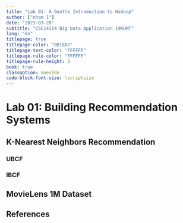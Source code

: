 ```yaml
---
title: "Lab 01: A Gentle Introduction to Hadoop"
author: ["nhom 1"]
date: "2023-03-20"
subtitle: "CSC14114 Big Data Application 19KHMT"
lang: "en"
titlepage: true
titlepage-color: "0B1887"
titlepage-text-color: "FFFFFF"
titlepage-rule-color: "FFFFFF"
titlepage-rule-height: 2
book: true
classoption: oneside
code-block-font-size: \scriptsize
---
```


# Lab 01:  Building Recommendation Systems

## K-Nearest Neighbors Recommendation

### UBCF

### IBCF

## MovieLens 1M Dataset

## References
